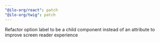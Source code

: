 ```yaml
---
"@ilo-org/react": patch
"@ilo-org/twig": patch
---
```


Refactor option label to be a child component instead of an attribute to improve screen reader experience
